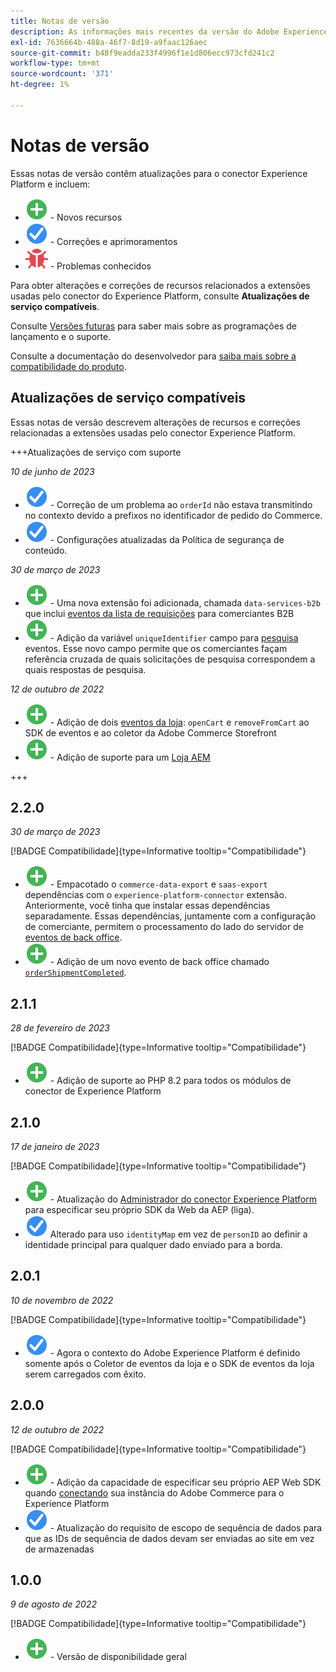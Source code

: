 ```yaml
---
title: Notas de versão
description: As informações mais recentes da versão do Adobe Experience Platform Connector da Adobe Commerce.
exl-id: 7636664b-488a-46f7-8d19-a9faac126aec
source-git-commit: b48f9eadda233f4996f1e1d806ecc973cfd241c2
workflow-type: tm+mt
source-wordcount: '371'
ht-degree: 1%

---
```


# Notas de versão

Essas notas de versão contêm atualizações para o conector Experience Platform e incluem:

* ![Novo](../assets/new.svg) - Novos recursos
* ![Correção](../assets/fix.svg) - Correções e aprimoramentos
* ![Bug](../assets/bug.svg) - Problemas conhecidos

Para obter alterações e correções de recursos relacionados a extensões usadas pelo conector do Experience Platform, consulte **Atualizações de serviço compatíveis**.

Consulte [Versões futuras](https://experienceleague.adobe.com/docs/commerce-operations/release/planning/schedule.html) para saber mais sobre as programações de lançamento e o suporte.

Consulte a documentação do desenvolvedor para [saiba mais sobre a compatibilidade do produto](https://experienceleague.adobe.com/docs/commerce-operations/release/product-availability.html).

## Atualizações de serviço compatíveis

Essas notas de versão descrevem alterações de recursos e correções relacionadas a extensões usadas pelo conector Experience Platform.

+++Atualizações de serviço com suporte

_10 de junho de 2023_

* ![Correção](../assets/fix.svg) - Correção de um problema ao `orderId` não estava transmitindo no contexto devido a prefixos no identificador de pedido do Commerce.
* ![Correção](../assets/fix.svg) - Configurações atualizadas da Política de segurança de conteúdo.

_30 de março de 2023_

* ![Novo](../assets/new.svg) - Uma nova extensão foi adicionada, chamada `data-services-b2b` que inclui [eventos da lista de requisições](events.md#b2b-events) para comerciantes B2B
* ![Novo](../assets/new.svg) - Adição da variável `uniqueIdentifier` campo para [pesquisa](events.md#search-events) eventos. Esse novo campo permite que os comerciantes façam referência cruzada de quais solicitações de pesquisa correspondem a quais respostas de pesquisa.

_12 de outubro de 2022_

* ![Novo](../assets/new.svg) - Adição de dois [eventos da loja](events.md): `openCart` e `removeFromCart` ao SDK de eventos e ao coletor da Adobe Commerce Storefront
* ![Novo](../assets/new.svg) - Adição de suporte para um [Loja AEM](overview.md#aem-support)

+++

## 2.2.0

_30 de março de 2023_

[!BADGE Compatibilidade]{type=Informative tooltip="Compatibilidade"}

* ![Novo](../assets/new.svg) - Empacotado o `commerce-data-export` e `saas-export` dependências com o `experience-platform-connector` extensão. Anteriormente, você tinha que instalar essas dependências separadamente. Essas dependências, juntamente com a configuração de comerciante, permitem o processamento do lado do servidor de [eventos de back office](events.md#back-office-events).
* ![Novo](../assets/new.svg) - Adição de um novo evento de back office chamado [`orderShipmentCompleted`](events.md#ordershipmentcompleted).

## 2.1.1

_28 de fevereiro de 2023_

[!BADGE Compatibilidade]{type=Informative tooltip="Compatibilidade"}

* ![Novo](../assets/new.svg) - Adição de suporte ao PHP 8.2 para todos os módulos de conector de Experience Platform

## 2.1.0

_17 de janeiro de 2023_

[!BADGE Compatibilidade]{type=Informative tooltip="Compatibilidade"}

* ![Novo](../assets/new.svg) - Atualização do [Administrador do conector Experience Platform](connect-data.md) para especificar seu próprio SDK da Web da AEP (liga).
* ![Correção](../assets/fix.svg) Alterado para uso `identityMap` em vez de `personID` ao definir a identidade principal para qualquer dado enviado para a borda.

## 2.0.1

_10 de novembro de 2022_

[!BADGE Compatibilidade]{type=Informative tooltip="Compatibilidade"}

* ![Problema corrigido](../assets/fix.svg) - Agora o contexto do Adobe Experience Platform é definido somente após o Coletor de eventos da loja e o SDK de eventos da loja serem carregados com êxito.

## 2.0.0

_12 de outubro de 2022_

[!BADGE Compatibilidade]{type=Informative tooltip="Compatibilidade"}

* ![Novo](../assets/new.svg) - Adição da capacidade de especificar seu próprio AEP Web SDK quando [conectando](connect-data.md) sua instância do Adobe Commerce para o Experience Platform
* ![Correção](../assets/fix.svg) - Atualização do requisito de escopo de sequência de dados para que as IDs de sequência de dados devam ser enviadas ao site em vez de armazenadas

## 1.0.0

_9 de agosto de 2022_

[!BADGE Compatibilidade]{type=Informative tooltip="Compatibilidade"}

* ![Novo](../assets/new.svg) - Versão de disponibilidade geral
